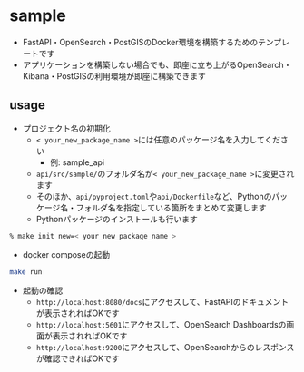# sample

- FastAPI・OpenSearch・PostGISのDocker環境を構築するためのテンプレートです
- アプリケーションを構築しない場合でも、即座に立ち上がるOpenSearch・Kibana・PostGISの利用環境が即座に構築できます

## usage

- プロジェクト名の初期化
  - `< your_new_package_name >`には任意のパッケージ名を入力してください
    - 例: sample_api
  - `api/src/sample/`のフォルダ名が`< your_new_package_name >`に変更されます
  - そのほか、`api/pyproject.toml`や`api/Dockerfile`など、Pythonのパッケージ名・フォルダ名を指定している箇所をまとめて変更します
  - Pythonパッケージのインストールも行います

```bash
% make init new=< your_new_package_name >
```

- docker composeの起動

```bash
make run
```

- 起動の確認
  - `http://localhost:8080/docs`にアクセスして、FastAPIのドキュメントが表示されればOKです
  - `http://localhost:5601`にアクセスして、OpenSearch Dashboardsの画面が表示されればOKです
  - `http://localhost:9200`にアクセスして、OpenSearchからのレスポンスが確認できればOKです
